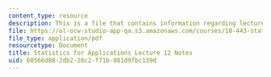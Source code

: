 ```yaml
---
content_type: resource
description: This is a file that contains information regarding lecture 12 notes.
file: https://ol-ocw-studio-app-qa.s3.amazonaws.com/courses/18-443-statistics-for-applications-spring-2015/60566d882db226c2f71b081d9fbc139d_MIT18_443S15_LEC12.pdf
file_type: application/pdf
resourcetype: Document
title: Statistics for Applications Lecture 12 Notes
uid: 60566d88-2db2-26c2-f71b-081d9fbc139d
---
```

